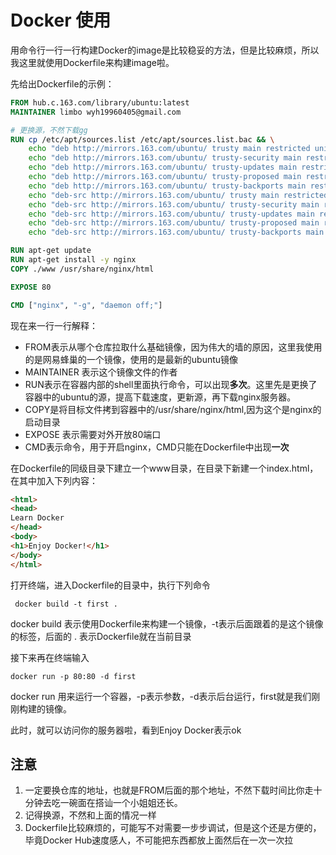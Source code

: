 # Docker 使用

​	用命令行一行一行构建Docker的image是比较稳妥的方法，但是比较麻烦，所以我这里就使用Dockerfile来构建image啦。

先给出Dockerfile的示例：

```dockerfile
FROM hub.c.163.com/library/ubuntu:latest
MAINTAINER limbo wyh19960405@gmail.com

# 更换源，不然下载gg
RUN cp /etc/apt/sources.list /etc/apt/sources.list.bac && \
    echo "deb http://mirrors.163.com/ubuntu/ trusty main restricted universe multiverse" > /etc/apt/sources.list && \
    echo "deb http://mirrors.163.com/ubuntu/ trusty-security main restricte universe multiverse" >> /etc/apt/sources.list && \
    echo "deb http://mirrors.163.com/ubuntu/ trusty-updates main restricted universe multiverse" >> /etc/apt/sources.list && \
    echo "deb http://mirrors.163.com/ubuntu/ trusty-proposed main restricted universe multiverse" >> /etc/apt/sources.list && \
    echo "deb http://mirrors.163.com/ubuntu/ trusty-backports main restricted universe multiverse" >> /etc/apt/sources.list && \
    echo "deb-src http://mirrors.163.com/ubuntu/ trusty main restricted universe multiverse" >> /etc/apt/sources.list && \
    echo "deb-src http://mirrors.163.com/ubuntu/ trusty-security main restricted universe multiverse" >> /etc/apt/sources.list && \
    echo "deb-src http://mirrors.163.com/ubuntu/ trusty-updates main restricted universe multiverse" >> /etc/apt/sources.list && \
    echo "deb-src http://mirrors.163.com/ubuntu/ trusty-proposed main restricted universe multiverse" >> /etc/apt/sources.list && \
    echo "deb-src http://mirrors.163.com/ubuntu/ trusty-backports main restricted universe multiverse" >> /etc/apt/sources.list

RUN apt-get update
RUN apt-get install -y nginx
COPY ./www /usr/share/nginx/html

EXPOSE 80

CMD ["nginx", "-g", "daemon off;"]
```

现在来一行一行解释：

- FROM表示从哪个仓库拉取什么基础镜像，因为伟大的墙的原因，这里我使用的是网易蜂巢的一个镜像，使用的是最新的ubuntu镜像
- MAINTAINER 表示这个镜像文件的作者
- RUN表示在容器内部的shell里面执行命令，可以出现**多次**。这里先是更换了容器中的ubuntu的源，提高下载速度，更新源，再下载nginx服务器。
- COPY是将目标文件拷到容器中的/usr/share/nginx/html,因为这个是nginx的启动目录
- EXPOSE 表示需要对外开放80端口
- CMD表示命令，用于开启nginx，CMD只能在Dockerfile中出现**一次**

在Dockerfile的同级目录下建立一个www目录，在目录下新建一个index.html，在其中加入下列内容：

```html
<html>
<head>
Learn Docker
</head>
<body>
<h1>Enjoy Docker!</h1>
</body>
</html>
```

打开终端，进入Dockerfile的目录中，执行下列命令

```Shell
 docker build -t first .
```

docker build 表示使用Dockerfile来构建一个镜像，-t表示后面跟着的是这个镜像的标签，后面的 . 表示Dockerfile就在当前目录

接下来再在终端输入

```Shell
docker run -p 80:80 -d first
```

docker run 用来运行一个容器，-p表示参数，-d表示后台运行，first就是我们刚刚构建的镜像。

此时，就可以访问你的服务器啦，看到Enjoy Docker表示ok

## 注意

1. 一定要换仓库的地址，也就是FROM后面的那个地址，不然下载时间比你走十分钟去吃一碗面在搭讪一个小姐姐还长。
2. 记得换源，不然和上面的情况一样
3. Dockerfile比较麻烦的，可能写不对需要一步步调试，但是这个还是方便的，毕竟Docker Hub速度感人，不可能把东西都放上面然后在一次一次拉